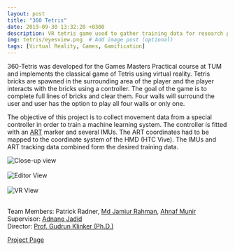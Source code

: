 ```yaml
---
layout: post
title: "360 Tetris"
date: 2019-09-30 13:32:20 +0300
description: VR tetris game used to gather training data for research project. # Add post description (optional)
img: tetris/eyesview.png  # Add image post (optional)
tags: [Virtual Reality, Games, Gamification]
---
```


360-Tetris was developed for the Games Masters Practical course at TUM and implements the classical game of Tetris using virtual reality. Tetris bricks are spawned in the surrounding area of the player and the player interacts with the bricks using a controller. The goal of the game is to complete full lines of bricks and clear them. Four walls will surround the user and user has the option to play all four walls or only one.

The objective of this project is to collect movement data from a special controller in order to train a machine learning system. The controller is fitted with an [ART](https://ar-tracking.com/en) marker and several IMUs. The ART coordinates had to be mapped to the coordinate system of the HMD (HTC Vive). The IMUs and ART tracking data combined form the desired training data.


![Close-up view]({{site.baseurl}}/assets/img/tetris/close.png) <br><br>
![Editor View]({{site.baseurl}}/assets/img/tetris/birdview.png) <br><br>
![VR View]({{site.baseurl}}/assets/img/tetris/eyesview.png) <br><br>


Team Members: Patrick Radner, [Md Jamiur Rahman](https://www.linkedin.com/in/jamiurrahman/?originalSubdomain=de), [Ahnaf Munir](https://www.linkedin.com/in/ahnafmunir/?originalSubdomain=de)<br>
Supervisor: [Adnane Jadid](http://campar.in.tum.de/Main/AdnaneJadid)<br>
Director: [Prof. Gudrun Klinker (Ph.D.)](http://campar.in.tum.de/Main/GudrunKlinker)<br>

[Project Page](https://wiki.tum.de/display/infar/%5B19SS+-+MP%5D+360-Tetris)

